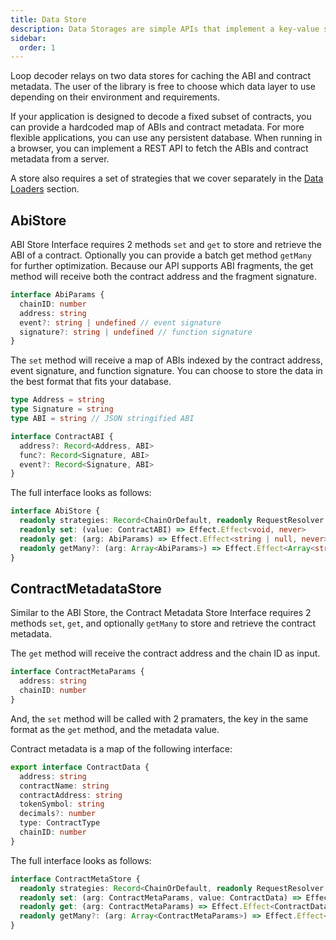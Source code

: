 ```yaml
---
title: Data Store
description: Data Storages are simple APIs that implement a key-value store for persistent cache.
sidebar:
  order: 1
---
```


Loop decoder relays on two data stores for caching the ABI and contract metadata. The user of the library is free to choose which data layer to use depending on their environment and requirements.

If your application is designed to decode a fixed subset of contracts, you can provide a hardcoded map of ABIs and contract metadata. For more flexible applications, you can use any persistent database. When running in a browser, you can implement a REST API to fetch the ABIs and contract metadata from a server.

A store also requires a set of strategies that we cover separately in the [Data Loaders](../data-loaders) section.

## AbiStore

ABI Store Interface requires 2 methods `set` and `get` to store and retrieve the ABI of a contract. Optionally you can provide a batch get method `getMany` for further optimization. Because our API supports ABI fragments, the get method will receive both the contract address and the fragment signature.

```typescript
interface AbiParams {
  chainID: number
  address: string
  event?: string | undefined // event signature
  signature?: string | undefined // function signature
}
```

The `set` method will receive a map of ABIs indexed by the contract address, event signature, and function signature. You can choose to store the data in the best format that fits your database.

```typescript
type Address = string
type Signature = string
type ABI = string // JSON stringified ABI

interface ContractABI {
  address?: Record<Address, ABI>
  func?: Record<Signature, ABI>
  event?: Record<Signature, ABI>
}
```

The full interface looks as follows:

```typescript
interface AbiStore {
  readonly strategies: Record<ChainOrDefault, readonly RequestResolver.RequestResolver<GetContractABIStrategy>[]>
  readonly set: (value: ContractABI) => Effect.Effect<void, never>
  readonly get: (arg: AbiParams) => Effect.Effect<string | null, never>
  readonly getMany?: (arg: Array<AbiParams>) => Effect.Effect<Array<string | null>, never>
}
```

## ContractMetadataStore

Similar to the ABI Store, the Contract Metadata Store Interface requires 2 methods `set`, `get`, and optionally `getMany` to store and retrieve the contract metadata.

The `get` method will receive the contract address and the chain ID as input.

```typescript
interface ContractMetaParams {
  address: string
  chainID: number
}
```

And, the `set` method will be called with 2 pramaters, the key in the same format as the `get` method, and the metadata value.

Contract metadata is a map of the following interface:

```typescript
export interface ContractData {
  address: string
  contractName: string
  contractAddress: string
  tokenSymbol: string
  decimals?: number
  type: ContractType
  chainID: number
}
```

The full interface looks as follows:

```typescript
interface ContractMetaStore {
  readonly strategies: Record<ChainOrDefault, readonly RequestResolver.RequestResolver<GetContractMetaStrategy>[]>
  readonly set: (arg: ContractMetaParams, value: ContractData) => Effect.Effect<void, never>
  readonly get: (arg: ContractMetaParams) => Effect.Effect<ContractData | null, never>
  readonly getMany?: (arg: Array<ContractMetaParams>) => Effect.Effect<Array<ContractData | null>, never>
}
```
